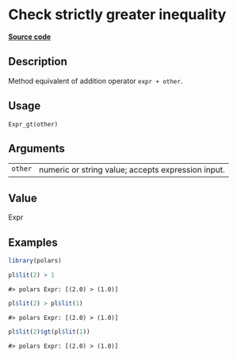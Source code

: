 

# Check strictly greater inequality

[**Source code**](https://github.com/pola-rs/r-polars/tree/c47431ca69622f79ed7a3f1d7bfee6075ffabfee/R/expr__expr.R#L404)

## Description

Method equivalent of addition operator <code>expr + other</code>.

## Usage

<pre><code class='language-R'>Expr_gt(other)
</code></pre>

## Arguments

<table>
<tr>
<td style="white-space: nowrap; font-family: monospace; vertical-align: top">
<code id="Expr_gt_:_other">other</code>
</td>
<td>
numeric or string value; accepts expression input.
</td>
</tr>
</table>

## Value

Expr

## Examples

``` r
library(polars)

pl$lit(2) > 1
```

    #> polars Expr: [(2.0) > (1.0)]

``` r
pl$lit(2) > pl$lit(1)
```

    #> polars Expr: [(2.0) > (1.0)]

``` r
pl$lit(2)$gt(pl$lit(1))
```

    #> polars Expr: [(2.0) > (1.0)]
